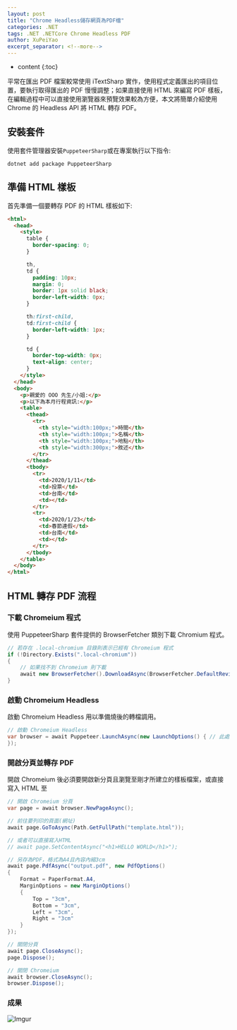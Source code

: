 ```yaml
---
layout: post
title: "Chrome Headless儲存網頁為PDF檔"
categories: .NET
tags: .NET .NETCore Chrome Headless PDF
author: XuPeiYao
excerpt_separator: <!--more-->
---
```


- content
{:toc}

平常在匯出 PDF 檔案較常使用 iTextSharp 實作，使用程式定義匯出的項目位置，要執行取得匯出的 PDF 慢慢調整；如果直接使用 HTML 來編寫 PDF 樣板，在編輯過程中可以直接使用瀏覽器來預覽效果較為方便，本文將簡單介紹使用 Chrome 的 Headless API 將 HTML 轉存 PDF。

<!--more-->

## 安裝套件

使用套件管理器安裝`PuppeteerSharp`或在專案執行以下指令:

```shell
dotnet add package PuppeteerSharp
```

## 準備 HTML 樣板

首先準備一個要轉存 PDF 的 HTML 樣板如下:

```html
<html>
  <head>
    <style>
      table {
        border-spacing: 0;
      }

      th,
      td {
        padding: 10px;
        margin: 0;
        border: 1px solid black;
        border-left-width: 0px;
      }

      th:first-child,
      td:first-child {
        border-left-width: 1px;
      }

      td {
        border-top-width: 0px;
        text-align: center;
      }
    </style>
  </head>
  <body>
    <p>親愛的 OOO 先生/小姐:</p>
    <p>以下為本月行程資訊:</p>
    <table>
      <thead>
        <tr>
          <th style="width:100px;">時間</th>
          <th style="width:100px;">名稱</th>
          <th style="width:100px;">地點</th>
          <th style="width:300px;">敘述</th>
        </tr>
      </thead>
      <tbody>
        <tr>
          <td>2020/1/11</td>
          <td>投票</td>
          <td>台南</td>
          <td></td>
        </tr>
        <tr>
          <td>2020/1/23</td>
          <td>春節連假</td>
          <td>台南</td>
          <td></td>
        </tr>
      </tbody>
    </table>
  </body>
</html>
```

## HTML 轉存 PDF 流程

### 下載 Chromeium 程式

使用 PuppeteerSharp 套件提供的 BrowserFetcher 類別下載 Chromium 程式。

```csharp
// 若存在 .local-chromium 目錄則表示已經有 Chromeium 程式
if (!Directory.Exists(".local-chromium"))
{
    // 如果找不到 Chromeium 則下載
    await new BrowserFetcher().DownloadAsync(BrowserFetcher.DefaultRevision);
}
```

### 啟動 Chromeium Headless

啟動 Chromeium Headless 用以準備燒後的轉檔調用。

```csharp
// 啟動 Chromeium Headless
var browser = await Puppeteer.LaunchAsync(new LaunchOptions() { // 此處可以自訂Chromeium程式路徑
});
```

### 開啟分頁並轉存 PDF

開啟 Chromeium 後必須要開啟新分頁且瀏覽至剛才所建立的樣板檔案，或直接寫入 HTML 至

```csharp
// 開啟 Chromeium 分頁
var page = await browser.NewPageAsync();

// 前往要列印的頁面(網址)
await page.GoToAsync(Path.GetFullPath("template.html"));

// 或者可以直接寫入HTML
// await page.SetContentAsync("<h1>HELLO WORLD</h1>");

// 另存為PDF，格式為A4且內容內縮3cm
await page.PdfAsync("output.pdf", new PdfOptions()
{
    Format = PaperFormat.A4,
    MarginOptions = new MarginOptions()
    {
        Top = "3cm",
        Bottom = "3cm",
        Left = "3cm",
        Right = "3cm"
    }
});

// 關閉分頁
await page.CloseAsync();
page.Dispose();

// 關閉 Chromeium
await browser.CloseAsync();
browser.Dispose();
```

### 成果

![Imgur](https://imgur.com/4xKqP9j.png)
